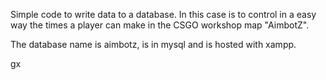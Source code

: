 Simple code to write data to a database.
In this case is to control in a easy way the times a player can make in the CSGO workshop map "AimbotZ".

The database name is aimbotz, is in mysql and is hosted with xampp.

gx
